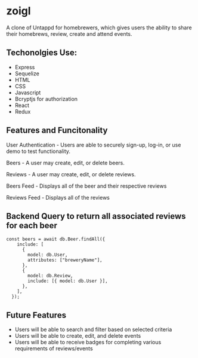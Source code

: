 # zoigl

A clone of Untappd for homebrewers, which gives users the ability to share their homebrews, review, create and attend events.

## Techonolgies Use:
  * Express
  * Sequelize
  * HTML
  * CSS
  * Javascript
  * Bcryptjs for authorization
  * React
  * Redux

## Features and Funcitonality

User Authentication - Users are able to securely sign-up, log-in, or use demo to test functionality.

Beers - A user may create, edit, or delete beers.

Reviews - A user may create, edit, or delete reviews.

Beers Feed - Displays all of the beer and their respective reviews

Reviews Feed - Displays all of the reviews 

## Backend Query to return all associated reviews for each beer
  ``` 
  const beers = await db.Beer.findAll({
      include: [
        {
          model: db.User,
          attributes: ["breweryName"],
        },
        {
          model: db.Review,
          include: [{ model: db.User }],
        },
      ],
    });
```


## Future Features
  * Users will be able to search and filter based on selected criteria
  * Users will be able to create, edit, and delete events
  * Users will be able to receive badges for completing various requirements of reviews/events
